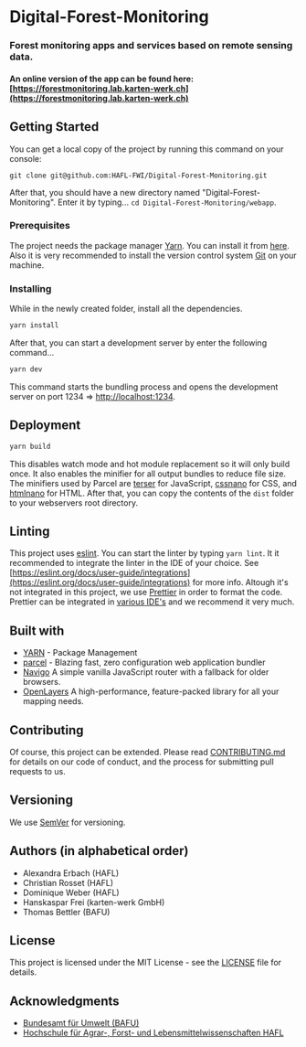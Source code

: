 # Digital-Forest-Monitoring

### Forest monitoring apps and services based on remote sensing data.

#### An online version of the app can be found here: [https://forestmonitoring.lab.karten-werk.ch](https://forestmonitoring.lab.karten-werk.ch)

## Getting Started

You can get a local copy of the project by running this command on your console:

```
git clone git@github.com:HAFL-FWI/Digital-Forest-Monitoring.git
```

After that, you should have a new directory named "Digital-Forest-Monitoring". Enter it by typing...
`cd Digital-Forest-Monitoring/webapp`.

### Prerequisites

The project needs the package manager [Yarn](https://yarnpkg.com/). You can install it from [here](https://yarnpkg.com/en/docs/install).
Also it is very recommended to install the version control system [Git](https://git-scm.com/) on your machine.

### Installing

While in the newly created folder, install all the dependencies.

```zsh
yarn install
```

After that, you can start a development server by enter the following command...

```zsh
yarn dev
```

This command starts the bundling process and opens the development server on port 1234 => [http://localhost:1234](http://localhost:1234).

## Deployment

```zsh
yarn build
```

This disables watch mode and hot module replacement so it will only build once. It also enables the minifier for all output bundles to reduce file size. The minifiers used by Parcel are [terser](https://github.com/terser/terser) for JavaScript, [cssnano](https://cssnano.co/) for CSS, and [htmlnano](https://github.com/posthtml/htmlnano) for HTML.
After that, you can copy the contents of the `dist` folder to your webservers root directory.

## Linting

This project uses [eslint](https://eslint.org/). You can start the linter by typing `yarn lint`. It it recommended to integrate the linter in the IDE of your choice. See [https://eslint.org/docs/user-guide/integrations](https://eslint.org/docs/user-guide/integrations) for more info.
Altough it's not integrated in this project, we use [Prettier](https://prettier.io/) in order to format the code. Prettier can be integrated in [various IDE's](https://prettier.io/docs/en/editors.html) and we recommend it very much.

## Built with

- [YARN](https://yarnpkg.com/) - Package Management
- [parcel](https://parceljs.org/) - Blazing fast, zero configuration web application bundler
- [Navigo](https://github.com/krasimir/navigo) A simple vanilla JavaScript router with a fallback for older browsers.
- [OpenLayers](https://openlayers.org/) A high-performance, feature-packed library for all your mapping needs.

## Contributing

Of course, this project can be extended.
Please read [CONTRIBUTING.md](https://gist.github.com/PurpleBooth/b24679402957c63ec426) for details on our code of conduct, and the process for submitting pull requests to us.

## Versioning

We use [SemVer](http://semver.org/) for versioning.

## Authors (in alphabetical order)

- Alexandra Erbach (HAFL)
- Christian Rosset (HAFL)
- Dominique Weber (HAFL)
- Hanskaspar Frei (karten-werk GmbH)
- Thomas Bettler (BAFU)

## License

This project is licensed under the MIT License - see the [LICENSE](LICENSE) file for details.

## Acknowledgments

- [Bundesamt für Umwelt (BAFU)](https://www.bafu.admin.ch/bafu/de/home/themen/wald.html)
- [Hochschule für Agrar-, Forst- und Lebensmittelwissenschaften HAFL](https://www.bfh.ch/hafl/de/)
